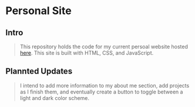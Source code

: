 # Personal Site

## Intro
> This repository holds the code for my current persoal website hosted [here](https://www.gabe-ng.github.io). This site is built with HTML, CSS, and JavaScript.

## Plannted Updates
> I intend to add more information to my about me section, add projects as I finish them, and eventually create a button to toggle between a light and dark color scheme.
